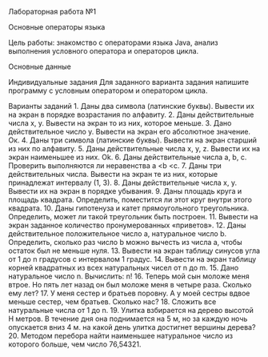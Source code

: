 Лабораторная работа №1 

Основные операторы языка

Цель работы: знакомство с операторами языка Java, анализ выполнения условного оператора и операторов цикла.

Основные данные

Индивидуальные задания
Для заданного варианта задания напишите программу с условным оператором и оператором цикла.

Варианты заданий 
    1. Даны два символа (латинские буквы). Вывести их на экран в порядке возрастания по алфавиту.
    2. Даны действительные числа x, y. Вывести на экран то из них, которое меньше.
    3. Дано действительное число y. Вывести на экран его абсолютное значение.  Ок.
    4. Даны три символа (латинские буквы). Вывести на экран старший из них по алфавиту.
    5. Даны действительные числа x, y, z. Вывести их на экран наименьшее из них. Ok.
    6. Даны действительные числа a, b, c. Проверить выполняются ли неравенства a <b <c.
    7. Даны три действительных числа. Вывести на экран те из них, которые принадлежат интервалу (1, 3).
    8. Даны действительные числа x, y. Вывести их на экран в порядке убывания.
    9. Даны площадь круга и площадь квадрата. Определить, поместится ли этот круг внутри этого квадрата.
    10. Даны гипотенуза и катет прямоугольного треугольника. Определить, может ли такой треугольник быть построен.
    11. Вывести на экран заданное количество пронумерованных «приветов».
    12. Даны действительное положительное число a, натуральное число b. Определить, сколько раз число b можно вычесть из числа a, чтобы остаток был не меньше нуля.
    13. Вывести на экран таблицу синусов угла от 1 до n градусов с интервалом 1 градус.
    14. Вывести на экран таблицу корней квадратных из всех натуральных чисел от n до m.
    15. Дано натуральное число n. Вычислить: n!
    16. Теперь мой сын моложе меня втрое. Но пять лет назад он был моложе меня в четыре раза. Сколько ему лет?
    17. У меня сестер и братьев поровну. А у моей сестры вдвое меньше сестер, чем братьев. Сколько нас?
    18. Сложить все натуральные числа от 1 до n.
    19. Улитка взбирается на дерево высотой H метров. В течение дня она поднимается на 5 м, но за каждую ночь опускается вниз 4 м. на какой день улитка достигнет вершины дерева?
    20. Методом перебора найти наименьшее натуральное число из которого больше, чем число 76,54321.
